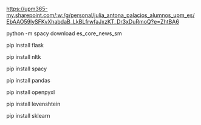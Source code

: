 https://upm365-my.sharepoint.com/:w:/g/personal/julia_antona_palacios_alumnos_upm_es/EbAAO59lySFKvXhabdaB_LkBLfrwfaJxzKT_Dr3xDuRmoQ?e=ZhtBA6

python -m spacy download es_core_news_sm

pip install flask

pip install nltk

pip install spacy 

pip install pandas

pip install openpyxl

pip install levenshtein

pip install sklearn
